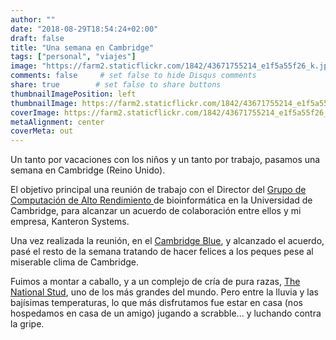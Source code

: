 ```yaml
---
author: ""
date: "2018-08-29T18:54:24+02:00"
draft: false
title: "Una semana en Cambridge"
tags: ["personal", "viajes"]
image: "https://farm2.staticflickr.com/1842/43671755214_e1f5a55f26_k.jpg"
comments: false     # set false to hide Disqus comments
share: true        # set false to share buttons
thumbnailImagePosition: left
thumbnailImage: https://farm2.staticflickr.com/1842/43671755214_e1f5a55f26_k.jpg
coverImage: https://farm2.staticflickr.com/1842/43671755214_e1f5a55f26_k.jpg
metaAlignment: center
coverMeta: out
---
```


Un tanto por vacaciones con los niños y un tanto por trabajo, pasamos una semana en Cambridge (Reino Unido).

<!--more-->

El objetivo principal una reunión de trabajo con el Director del [Grupo de Computación de Alto Rendimiento ](https://www.hpc.cam.ac.uk/compbio/) de bioinformática en la Universidad de Cambridge, para alcanzar un acuerdo de colaboración entre ellos y mi empresa, Kanteron Systems.

Una vez realizada la reunión, en el [Cambridge Blue](http://cambridge.pub/the-blue/), y alcanzado el acuerdo, pasé el resto de la semana tratando de hacer felices a los peques pese al miserable clima de Cambridge.

Fuimos a montar a caballo, y a un complejo de cría de pura razas, [The National Stud](https://www.nationalstud.co.uk/), uno de los más grandes del mundo. Pero entre la lluvia y las bajísimas temperaturas, lo que más disfrutamos fue estar en casa (nos hospedamos en casa de un amigo) jugando a scrabble... y luchando contra la gripe.

<div id="flickrembed"></div><div style="position:absolute; top:-70px; display:block; text-align:center; z-index:-1;"></div><script src='https://flickrembed.com/embed_v2.js.php?source=flickr&layout=responsive&input=www.flickr.com/photos/jcortell/albums/72157700515785774&sort=5&by=album&theme=default&scale=fill&limit=100&skin=default&autoplay=true'></script>
